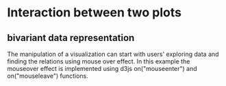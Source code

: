 # Interaction between two plots 
## bivariant data representation

The manipulation of a visualization can start with users' exploring data and finding the relations using mouse over effect.
In this example the mouseover effect is implemented using d3js on("mouseenter") and on("mouseleave") functions.